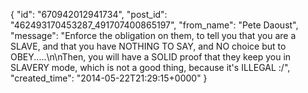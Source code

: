 {
   "id": "670942012941734",
   "post_id": "462493170453287_491707400865197",
   "from_name": "Pete Daoust",
   "message": "Enforce the obligation on them, to tell you that you are a SLAVE, and that you have NOTHING TO SAY, and NO choice but to OBEY.....\n\nThen, you will have a SOLID proof that they keep you in SLAVERY mode, which is not a good thing, because it's ILLEGAL :/",
   "created_time": "2014-05-22T21:29:15+0000"
 }
